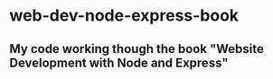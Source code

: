 # web-dev-node-express-book
## My code working though the book "Website Development with  Node and Express"
